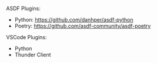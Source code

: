 ASDF Plugins:

- Python: https://github.com/danhper/asdf-python
- Poetry: https://github.com/asdf-community/asdf-poetry

VSCode Plugins:

- Python
- Thunder Client